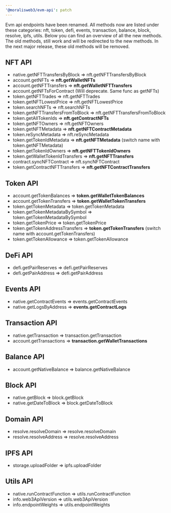 ```yaml
---
'@moralisweb3/evm-api': patch
---
```


Evm api endpoints have been renamed. All methods now are listed under these categories: nft, token, defi, events, transaction, balance, block, resolve, ipfs, utils. Below you can find an overview of all the new methods.
The old methods, still work and will be redirected to the new methods. In the next major release, these old methods will be removed.

## NFT API

* native.getNFTTransfersByBlock => nft.getNFTTransfersByBlock
* account.getNFTs => **nft.getWalletNFTs**
* account.getNFTTransfers => **nft.getWalletNFTTransfers**
* account.getNFTsForContract (Will deprecate. Same func as getNFTs)
* token.getNFTTrades => nft.getNFTTrades
* token.getNFTLowestPrice => nft.getNFTLowestPrice
* token.searchNFTs => nft.searchNFTs
* token.getNFTTransfersFromToBlock => nft.getNFTTransfersFromToBlock
* token.getAllTokenIds => **nft.getContractNFTs**
* token.getNFTOwners => nft.getNFTOwners
* token.getNFTMetadata => **nft.getNFTContractMetadata**
* token.reSyncMetadata => nft.reSyncMetadata
* token.getTokenIdMetadata => **nft.getNFTMetadata** (switch name with token.getNFTMetadata)
* token.getTokenIdOwners => **nft.getNFTTokenIdOwners**
* token.getWalletTokenIdTransfers => **nft.getNFTTransfers**
* contract.syncNFTContract => nft.syncNFTContract
* token.getContractNFTTransfers => **nft.getNFTContractTransfers**

## Token API

* account.getTokenBalances => **token.getWalletTokenBalances**
* account.getTokenTransfers => **token.getWalletTokenTransfers**
* token.getTokenMetadata => token.getTokenMetadata
* token.getTokenMetadataBySymbol => token.getTokenMetadataBySymbol
* token.getTokenPrice => token.getTokenPrice
* token.getTokenAddressTransfers => **token.getTokenTransfers** (switch name with account.getTokenTransfers)
* token.getTokenAllowance => token.getTokenAllowance

## DeFi API

* defi.getPairReserves => defi.getPairReserves
* defi.getPairAddress => defi.getPairAddress

## Events API

* native.getContractEvents => events.getContractEvents
* native.getLogsByAddress => **events.getContractLogs**

## Transaction API

* native.getTransaction => transaction.getTransaction
* account.getTransactions => **transaction.getWalletTransactions**

## Balance API

* account.getNativeBalance => balance.getNativeBalance

## Block API

* native.getBlock => block.getBlock
* native.getDateToBlock => block.getDateToBlock

## Domain API

* resolve.resolveDomain => resolve.resolveDomain
* resolve.resolveAddress => resolve.resolveAddress

## IPFS API

* storage.uploadFolder => ipfs.uploadFolder

## Utils API

* native.runContractFunction => utils.runContractFunction
* info.web3ApiVersion => utils.web3ApiVersion
* info.endpointWeights => utils.endpointWeights

